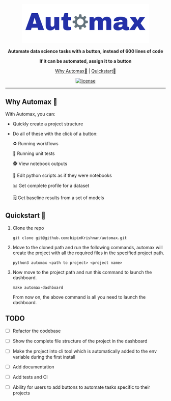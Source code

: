 <div align="center">

<img src="assets/images/automax_logo.png" width="400px">
   
**Automate data science tasks with a button, instead of 600 lines of code**
   
**If it can be automated, assign it to a button**
 
<p align="center">
   <a href="#why-automax-">Why Automax🤔</a> |
   <a href="#quickstart-">Quickstart🚀</a>

</p>

   [![license](https://img.shields.io/github/license/bipinKrishnan/automax)](https://github.com/bipinKrishnan/centroid/blob/main/LICENSE)

   
</div>

_________________________________________________________________________________________

## Why Automax 🤔

With Automax, you can:

* Quickly create a project structure
* Do all of these with the click of a button:

   ♻️ Running workflows
      
   📝 Running unit tests
      
   🕵️ View notebook outputs
      
   📓 Edit python scripts as if they were notebooks 
   
   📊 Get complete profile for a dataset 
   
   🗒️ Get baseline results from a set of models 

## Quickstart 🚀

1. Clone the repo

   ```console
   git clone git@github.com:bipinKrishnan/automax.git
   ```
   
2. Move to the cloned path and run the following commands, automax will create the project with all the required files in the specified project path.
   ```console
   python3 automax <path to project> <project name>
   ```
   
3. Now move to the project path and run this command to launch the dashboard.

   ```console
   make automax-dashboard
   ```
   From now on, the above command is all you need to launch the dashboard.
   
   
 ## TODO
 
 - [ ] Refactor the codebase

 - [ ] Show the complete file structure of the project in the dashboard
 
 - [ ] Make the project into cli tool which is automatically added to the env variable during the first install
 
 - [ ] Add documentation

 - [ ] Add tests and CI

 - [ ] Ability for users to add buttons to automate tasks specific to their projects
